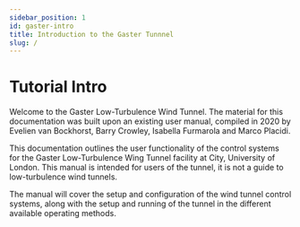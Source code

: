 ```yaml
---
sidebar_position: 1
id: gaster-intro
title: Introduction to the Gaster Tunnnel
slug: /
---
```


# Tutorial Intro
Welcome to the Gaster Low-Turbulence Wind Tunnel. The material for this documentation was built upon an existing user manual, compiled in 2020 by Evelien van Bockhorst, Barry Crowley, Isabella Furmarola and Marco Placidi.

This documentation outlines the user functionality of the control systems for the Gaster Low-Turbulence Wing Tunnel facility at City, University of London. This manual is intended for users of the tunnel, it is not a guide to low-turbulence wind tunnels.

The manual will cover the setup and configuration of the wind tunnel control systems, along with the setup and running of the tunnel in the different available operating methods.